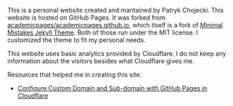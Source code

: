 This is a personal website created and mantained by Patryk Chojecki. This website is hosted on GitHub Pages. It was forked from [academicpages/academicpages.github.io](academicpages/academicpages.github.io), which itself is a fork of [Minimal Mistakes Jekyll Theme](https://mmistakes.github.io/minimal-mistakes/). Both of those run under the MIT license. I customized the theme to fit my personal needs.

This website uses basic analytics provided by Cloudflare. I do not keep any information about the visitors besides what Cloudflare gives me.

Resources that helped me in creating this site:
- [Configure Custom Domain and Sub-domain with GitHub Pages in Cloudflare](https://ictsolved.github.io/configure-custom-domain-and-sub-domain-with-github-pages-in-cloudflare/)